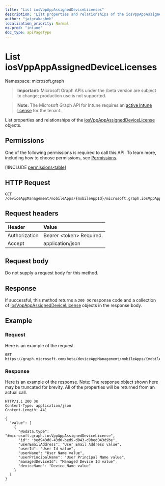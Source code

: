 ```yaml
---
title: "List iosVppAppAssignedDeviceLicenses"
description: "List properties and relationships of the iosVppAppAssignedDeviceLicense objects."
author: "jaiprakashmb"
localization_priority: Normal
ms.prod: "intune"
doc_type: apiPageType
---
```


# List iosVppAppAssignedDeviceLicenses

Namespace: microsoft.graph

> **Important:** Microsoft Graph APIs under the /beta version are subject to change; production use is not supported.

> **Note:** The Microsoft Graph API for Intune requires an [active Intune license](https://go.microsoft.com/fwlink/?linkid=839381) for the tenant.

List properties and relationships of the [iosVppAppAssignedDeviceLicense](../resources/intune-apps-iosvppappassigneddevicelicense.md) objects.

## Permissions
One of the following permissions is required to call this API. To learn more, including how to choose permissions, see [Permissions](/graph/permissions-reference).

<!-- { "blockType": "permissions", "name": "intune_apps_iosvppappassigneddevicelicense_list" } -->
[!INCLUDE [permissions-table](../includes/permissions/intune-apps-iosvppappassigneddevicelicense-list-permissions.md)]

## HTTP Request
<!-- {
  "blockType": "ignored"
}
-->
``` http
GET /deviceAppManagement/mobileApps/{mobileAppId}/microsoft.graph.iosVppApp/assignedLicenses
```

## Request headers
|Header|Value|
|:---|:---|
|Authorization|Bearer &lt;token&gt; Required.|
|Accept|application/json|

## Request body
Do not supply a request body for this method.

## Response
If successful, this method returns a `200 OK` response code and a collection of [iosVppAppAssignedDeviceLicense](../resources/intune-apps-iosvppappassigneddevicelicense.md) objects in the response body.

## Example

### Request
Here is an example of the request.
``` http
GET https://graph.microsoft.com/beta/deviceAppManagement/mobileApps/{mobileAppId}/microsoft.graph.iosVppApp/assignedLicenses
```

### Response
Here is an example of the response. Note: The response object shown here may be truncated for brevity. All of the properties will be returned from an actual call.
``` http
HTTP/1.1 200 OK
Content-Type: application/json
Content-Length: 441

{
  "value": [
    {
      "@odata.type": "#microsoft.graph.iosVppAppAssignedDeviceLicense",
      "id": "bed943d0-43d0-bed9-d043-d9bed043d9be",
      "userEmailAddress": "User Email Address value",
      "userId": "User Id value",
      "userName": "User Name value",
      "userPrincipalName": "User Principal Name value",
      "managedDeviceId": "Managed Device Id value",
      "deviceName": "Device Name value"
    }
  ]
}
```
